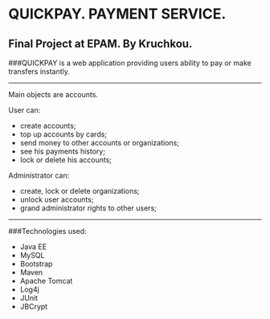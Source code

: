 QUICKPAY. PAYMENT SERVICE.
===
Final Project at EPAM. By Kruchkou.
---
###QUICKPAY is a web application providing users ability to pay or make transfers instantly.

---
Main objects are accounts.

User can:
 * create accounts;
 * top up accounts by cards;
 * send money to other accounts or organizations;
 * see his payments history;
 * lock or delete his accounts;

Administrator can:
* create, lock or delete organizations;
* unlock user accounts;
* grand administrator rights to other users;

---

###Technologies used:
* Java EE
* MySQL
* Bootstrap
* Maven
* Apache Tomcat
* Log4j
* JUnit
* JBCrypt